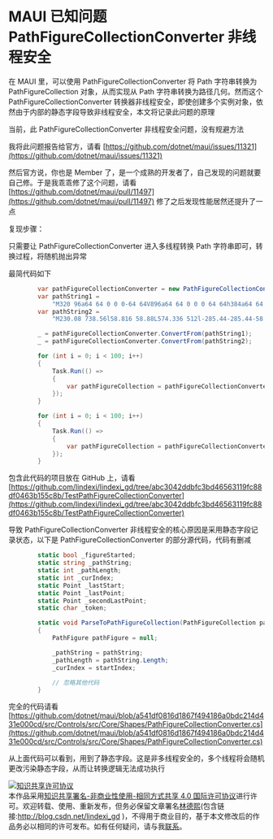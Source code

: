 
# MAUI 已知问题 PathFigureCollectionConverter 非线程安全

在 MAUI 里，可以使用 PathFigureCollectionConverter 将 Path 字符串转换为 PathFigureCollection 对象，从而实现从 Path 字符串转换为路径几何。然而这个 PathFigureCollectionConverter 转换器非线程安全，即使创建多个实例对象，依然由于内部的静态字段导致非线程安全，本文将记录此问题的原理

<!--more-->


<!-- CreateTime:2022/11/14 20:22:49 -->

<!-- 发布 -->
<!-- 博客 -->

当前，此 PathFigureCollectionConverter 非线程安全问题，没有规避方法

我将此问题报告给官方，请看 [https://github.com/dotnet/maui/issues/11321](https://github.com/dotnet/maui/issues/11321)

然后官方说，你也是 Member 了，是一个成熟的开发者了，自己发现的问题就要自己修。于是我乖乖修了这个问题，请看 [https://github.com/dotnet/maui/pull/11497](https://github.com/dotnet/maui/pull/11497) 修了之后发现性能居然还提升了一点

复现步骤：

只需要让 PathFigureCollectionConverter 进入多线程转换 Path 字符串即可，转换过程，将随机抛出异常

最简代码如下

```csharp
        var pathFigureCollectionConverter = new PathFigureCollectionConverter();
        var pathString1 =
            "M320 96a64 64 0 0 0-64 64V896a64 64 0 0 0 64 64h384a64 64 0 0 0 64-64V160a64 64 0 0 0-64-64H320z m384 64V896H320V160h384zM128 256v576h64V256H128zM832 256v576h64V256h-64z";
        var pathString2 =
            "M230.08 738.56l58.816 58.88L574.336 512l-285.44-285.44-58.88 58.88L456.704 512l-226.56 226.56z m487.04 29.44V256h-83.2v512h83.2z";

        _ = pathFigureCollectionConverter.ConvertFrom(pathString1);
        _ = pathFigureCollectionConverter.ConvertFrom(pathString2);

        for (int i = 0; i < 100; i++)
        {
            Task.Run(() =>
            {
                var pathFigureCollection = pathFigureCollectionConverter.ConvertFrom(pathString1);
            });
        }

        for (int i = 0; i < 100; i++)
        {
            Task.Run(() =>
            {
                var pathFigureCollection = pathFigureCollectionConverter.ConvertFrom(pathString2);
            });
        }
```

包含此代码的项目放在 GitHub 上，请看 [https://github.com/lindexi/lindexi_gd/tree/abc3042ddbfc3bd46563119fc88df0463b155c8b/TestPathFigureCollectionConverter](https://github.com/lindexi/lindexi_gd/tree/abc3042ddbfc3bd46563119fc88df0463b155c8b/TestPathFigureCollectionConverter)

导致 PathFigureCollectionConverter 非线程安全的核心原因是采用静态字段记录状态，以下是 PathFigureCollectionConverter 的部分源代码，代码有删减

```csharp
        static bool _figureStarted;
        static string _pathString;
        static int _pathLength;
        static int _curIndex;
        static Point _lastStart;
        static Point _lastPoint;
        static Point _secondLastPoint;
        static char _token;

        static void ParseToPathFigureCollection(PathFigureCollection pathFigureCollection, string pathString, int startIndex)
        {
            PathFigure pathFigure = null;

            _pathString = pathString;
            _pathLength = pathString.Length;
            _curIndex = startIndex;

            // 忽略其他代码
        }
```

完全的代码请看 [https://github.com/dotnet/maui/blob/a541df0816d1867f494186a0bdc214d431e000cd/src/Controls/src/Core/Shapes/PathFigureCollectionConverter.cs](https://github.com/dotnet/maui/blob/a541df0816d1867f494186a0bdc214d431e000cd/src/Controls/src/Core/Shapes/PathFigureCollectionConverter.cs)

从上面代码可以看到，用到了静态字段。这是非多线程安全的，多个线程将会随机更改污染静态字段，从而让转换逻辑无法成功执行




<a rel="license" href="http://creativecommons.org/licenses/by-nc-sa/4.0/"><img alt="知识共享许可协议" style="border-width:0" src="https://licensebuttons.net/l/by-nc-sa/4.0/88x31.png" /></a><br />本作品采用<a rel="license" href="http://creativecommons.org/licenses/by-nc-sa/4.0/">知识共享署名-非商业性使用-相同方式共享 4.0 国际许可协议</a>进行许可。欢迎转载、使用、重新发布，但务必保留文章署名[林德熙](http://blog.csdn.net/lindexi_gd)(包含链接:http://blog.csdn.net/lindexi_gd )，不得用于商业目的，基于本文修改后的作品务必以相同的许可发布。如有任何疑问，请与我[联系](mailto:lindexi_gd@163.com)。